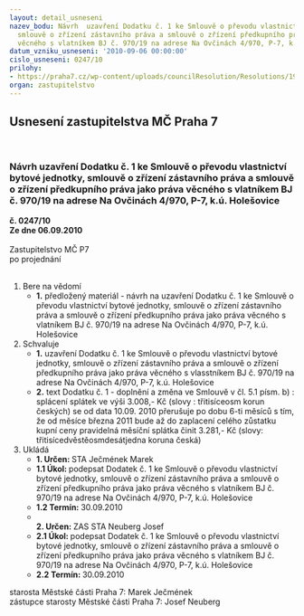 ```yaml
---
layout: detail_usneseni
nazev_bodu: Návrh  uzavření Dodatku č. 1 ke Smlouvě o převodu vlastnictví bytové jednotky,
  smlouvě o zřízení zástavního práva a smlouvě o zřízení předkupního práva jako práva
  věcného s vlatníkem BJ č. 970/19 na adrese Na Ovčinách 4/970, P-7, k.ú. Holešovice
datum_vzniku_usneseni: '2010-09-06 00:00:00'
cislo_usneseni: 0247/10
prilohy:
- https://praha7.cz/wp-content/uploads/councilResolution/Resolutions/19505/5-10-rada_0794_10_ze_dne_24.08.2010.pdf
organ: zastupitelstvo
---
```

<div id="ucUsn_pList" class="usn">
	<span><h2>Usnesení zastupitelstva MČ Praha 7 </h2>
<br></span><div class="standBody">
<span><h3>Návrh  uzavření Dodatku č. 1 ke Smlouvě o převodu vlastnictví bytové jednotky, smlouvě o zřízení zástavního práva a smlouvě o zřízení předkupního práva jako práva věcného s vlatníkem BJ č. 970/19 na adrese Na Ovčinách 4/970, P-7, k.ú. Holešovice</h3></span><div class="center">
		<strong>č. 0247/10</strong><br>
	</div>
<div class="center">
		<strong>Ze dne 06.09.2010</strong><br><br>
	</div>Zastupitelstvo MČ P7<br> po projednání<br><br><ol>
<li>Bere na vědomí<ul><li>
<strong>1.</strong> předložený materiál - návrh na uzavření Dodatku č. 1 ke Smlouvě o převodu vlastnictví bytové jednotky, smlouvě o zřízení zástavního práva a smlouvě           o zřízení předkupního práva jako práva věcného s vlatníkem BJ č. 970/19 na adrese Na Ovčinách 4/970, P-7, k.ú. Holešovice</li></ul>
</li>
<li>Schvaluje<ul>
<li>
<strong>1.</strong> uzavření Dodatku č. 1 ke Smlouvě o převodu vlastnictví bytové jednotky, smlouvě o zřízení zástavního práva a smlouvě o zřízení  předkupního práva jako práva věcného s vlasstníkem BJ č. 970/19 na adrese Na Ovčinách 4/970, P-7,      k.ú. Holešovice</li>
<li>
<strong>2.</strong> text Dodatku č. 1 - doplnění a změna ve Smlouvě v čl. 5.1 písm. b) :                       splácení splátek ve výši 3.008,- Kč (slovy : třitisíceosm korun českých) se od data 10.09. 2010 přerušuje po dobu 6-ti měsíců s tím, že od měsíce března 2011 bude až do zaplacení celého zůstatku kupní ceny pravidelná měsíční splátka činit 3.281,- Kč  (slovy: třitisícedvěstěosmdesátjedna koruna česká)</li>
</ul>
</li>
<li>Ukládá<ul>
<li>
<strong>1. Určen: </strong>STA Ječmének Marek</li>
<li>
<strong>1.1 Úkol: </strong>podepsat Dodatek č. 1 ke Smlouvě o převodu vlastnictví bytové jednotky, smlouvě o zřízení zástavního práva a smlouvě o zřízení předkupního práva jako práva věcného s vlatníkem BJ č. 970/19 na adrese Na Ovčinách 4/970, P-7, k.ú. Holešovice</li>
<li>
<strong>1.2 Termín: </strong>30.09.2010</li>
<li>
<strong><br>2. Určen: </strong>ZAS STA Neuberg Josef</li>
<li>
<strong>2.1 Úkol: </strong>podepsat Dodatek č. 1 ke Smlouvě o převodu vlastnictví bytové jednotky, smlouvě o zřízení zástavního práva a smlouvě o zřízení předkupního práva jako práva věcného s vlatníkem BJ č. 970/19 na adrese Na Ovčinách 4/970, P-7, k.ú. Holešovice</li>
<li>
<strong>2.2 Termín: </strong>30.09.2010</li>
</ul>
</li>
</ol>starosta Městské části Praha 7: Marek Ječmének<br>zástupce starosty Městské části Praha 7: Josef Neuberg
</div>
</div>